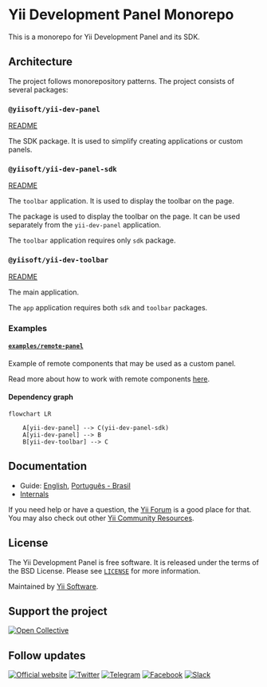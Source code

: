# Yii Development Panel Monorepo

This is a monorepo for Yii Development Panel and its SDK.

## Architecture

The project follows monorepository patterns. The project consists of several packages:

### `@yiisoft/yii-dev-panel`

[README](packages/yii-dev-panel/README.md)

The SDK package. It is used to simplify creating applications or custom panels.

### `@yiisoft/yii-dev-panel-sdk`

[README](packages/yii-dev-panel-sdk/README.md)

The `toolbar` application. It is used to display the toolbar on the page.

The package is used to display the toolbar on the page. It can be used separately from the `yii-dev-panel` application.

The `toolbar` application requires only `sdk` package.

### `@yiisoft/yii-dev-toolbar`

[README](packages/yii-dev-toolbar/README.md)

The main application.

The `app` application requires both `sdk` and `toolbar` packages.

### Examples

#### [`examples/remote-panel`](examples/remote-panel)

Example of remote components that may be used as a custom panel.

Read more about how to work with remote components [here](docs/guide/readme.md).

#### Dependency graph

```mermaid
flowchart LR

    A[yii-dev-panel] --> C(yii-dev-panel-sdk)
    A[yii-dev-panel] --> B
    B[yii-dev-toolbar] --> C
```

## Documentation

- Guide: [English](docs/guide/en/README.md), [Português - Brasil](docs/guide/pt-BR/README.md)
- [Internals](docs/internals.md)

If you need help or have a question, the [Yii Forum](https://forum.yiiframework.com/c/yii-3-0/63) is a good place for that.
You may also check out other [Yii Community Resources](https://www.yiiframework.com/community).

## License

The Yii Development Panel is free software. It is released under the terms of the BSD License.
Please see [`LICENSE`](./LICENSE.md) for more information.

Maintained by [Yii Software](https://www.yiiframework.com/).

## Support the project

[![Open Collective](https://img.shields.io/badge/Open%20Collective-sponsor-7eadf1?logo=open%20collective&logoColor=7eadf1&labelColor=555555)](https://opencollective.com/yiisoft)

## Follow updates

[![Official website](https://img.shields.io/badge/Powered_by-Yii_Framework-green.svg?style=flat)](https://www.yiiframework.com/)
[![Twitter](https://img.shields.io/badge/twitter-follow-1DA1F2?logo=twitter&logoColor=1DA1F2&labelColor=555555?style=flat)](https://twitter.com/yiiframework)
[![Telegram](https://img.shields.io/badge/telegram-join-1DA1F2?style=flat&logo=telegram)](https://t.me/yii3en)
[![Facebook](https://img.shields.io/badge/facebook-join-1DA1F2?style=flat&logo=facebook&logoColor=ffffff)](https://www.facebook.com/groups/yiitalk)
[![Slack](https://img.shields.io/badge/slack-join-1DA1F2?style=flat&logo=slack)](https://yiiframework.com/go/slack)
